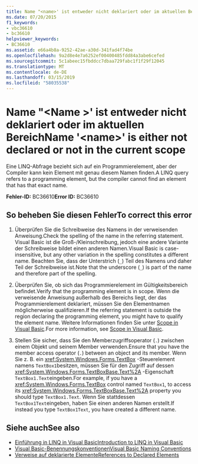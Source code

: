 ```yaml
---
title: Name "<name>' ist entweder nicht deklariert oder im aktuellen Bereich
ms.date: 07/20/2015
f1_keywords:
- vbc36610
- bc36610
helpviewer_keywords:
- BC36610
ms.assetid: e66a4b8a-9252-42ae-a30d-341fad4f74be
ms.openlocfilehash: 9a2d8e4e7a6252ef00400485fdd84a3abe6cefed
ms.sourcegitcommit: 5c1abeec15fbddcc7dbaa729fabc1f1f29f12045
ms.translationtype: MT
ms.contentlocale: de-DE
ms.lasthandoff: 03/15/2019
ms.locfileid: "58035538"
---
```

# <a name="name-name-is-either-not-declared-or-not-in-the-current-scope"></a><span data-ttu-id="5f3d0-102">Name "\<Name >' ist entweder nicht deklariert oder im aktuellen Bereich</span><span class="sxs-lookup"><span data-stu-id="5f3d0-102">Name '\<name>' is either not declared or not in the current scope</span></span>
<span data-ttu-id="5f3d0-103">Eine LINQ-Abfrage bezieht sich auf ein Programmierelement, aber der Compiler kann kein Element mit genau diesem Namen finden.</span><span class="sxs-lookup"><span data-stu-id="5f3d0-103">A LINQ query refers to a programming element, but the compiler cannot find an element that has that exact name.</span></span>  
  
 <span data-ttu-id="5f3d0-104">**Fehler-ID:** BC36610</span><span class="sxs-lookup"><span data-stu-id="5f3d0-104">**Error ID:** BC36610</span></span>  
  
## <a name="to-correct-this-error"></a><span data-ttu-id="5f3d0-105">So beheben Sie diesen Fehler</span><span class="sxs-lookup"><span data-stu-id="5f3d0-105">To correct this error</span></span>  
  
1.  <span data-ttu-id="5f3d0-106">Überprüfen Sie die Schreibweise des Namens in der verweisenden Anweisung.</span><span class="sxs-lookup"><span data-stu-id="5f3d0-106">Check the spelling of the name in the referring statement.</span></span> <span data-ttu-id="5f3d0-107">Visual Basic ist die Groß-/Kleinschreibung, jedoch eine andere Variante der Schreibweise bildet einen anderen Namen.</span><span class="sxs-lookup"><span data-stu-id="5f3d0-107">Visual Basic is case-insensitive, but any other variation in the spelling constitutes a different name.</span></span> <span data-ttu-id="5f3d0-108">Beachten Sie, dass der Unterstrich (`_`) Teil des Namens und daher Teil der Schreibweise ist.</span><span class="sxs-lookup"><span data-stu-id="5f3d0-108">Note that the underscore (`_`) is part of the name and therefore part of the spelling.</span></span>  
  
2.  <span data-ttu-id="5f3d0-109">Überprüfen Sie, ob sich das Programmierelement im Gültigkeitsbereich befindet.</span><span class="sxs-lookup"><span data-stu-id="5f3d0-109">Verify that the programming element is in scope.</span></span> <span data-ttu-id="5f3d0-110">Wenn die verweisende Anweisung außerhalb des Bereichs liegt, der das Programmierelement deklariert, müssen Sie den Elementnamen möglicherweise qualifizieren.</span><span class="sxs-lookup"><span data-stu-id="5f3d0-110">If the referring statement is outside the region declaring the programming element, you might have to qualify the element name.</span></span> <span data-ttu-id="5f3d0-111">Weitere Informationen finden Sie unter [Scope in Visual Basic](../../visual-basic/programming-guide/language-features/declared-elements/scope.md).</span><span class="sxs-lookup"><span data-stu-id="5f3d0-111">For more information, see [Scope in Visual Basic](../../visual-basic/programming-guide/language-features/declared-elements/scope.md).</span></span>  
  
3.  <span data-ttu-id="5f3d0-112">Stellen Sie sicher, dass Sie den Memberzugriffsoperator (`.`) zwischen einem Objekt und seinem Member verwenden.</span><span class="sxs-lookup"><span data-stu-id="5f3d0-112">Ensure that you have the member access operator (`.`) between an object and its member.</span></span> <span data-ttu-id="5f3d0-113">Wenn Sie z. B. ein <xref:System.Windows.Forms.TextBox> -Steuerelement namens `TextBox1`besitzen, müssen Sie für den Zugriff auf dessen <xref:System.Windows.Forms.TextBoxBase.Text%2A> -Eigenschaft `TextBox1.Text`eingeben.</span><span class="sxs-lookup"><span data-stu-id="5f3d0-113">For example, if you have a <xref:System.Windows.Forms.TextBox> control named `TextBox1`, to access its <xref:System.Windows.Forms.TextBoxBase.Text%2A> property you should type `TextBox1.Text`.</span></span> <span data-ttu-id="5f3d0-114">Wenn Sie stattdessen `TextBox1Text`eingeben, haben Sie einen anderen Namen erstellt.</span><span class="sxs-lookup"><span data-stu-id="5f3d0-114">If instead you type `TextBox1Text`, you have created a different name.</span></span>  
  
## <a name="see-also"></a><span data-ttu-id="5f3d0-115">Siehe auch</span><span class="sxs-lookup"><span data-stu-id="5f3d0-115">See also</span></span>

- [<span data-ttu-id="5f3d0-116">Einführung in LINQ in Visual Basic</span><span class="sxs-lookup"><span data-stu-id="5f3d0-116">Introduction to LINQ in Visual Basic</span></span>](../../visual-basic/programming-guide/language-features/linq/introduction-to-linq.md)
- [<span data-ttu-id="5f3d0-117">Visual Basic-Benennungskonventionen</span><span class="sxs-lookup"><span data-stu-id="5f3d0-117">Visual Basic Naming Conventions</span></span>](../../visual-basic/programming-guide/program-structure/naming-conventions.md)
- [<span data-ttu-id="5f3d0-118">Verweise auf deklarierte Elemente</span><span class="sxs-lookup"><span data-stu-id="5f3d0-118">References to Declared Elements</span></span>](../../visual-basic/programming-guide/language-features/declared-elements/references-to-declared-elements.md)
